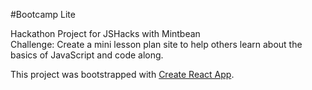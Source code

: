 #Bootcamp Lite

Hackathon Project for JSHacks with Mintbean  
Challenge: Create a mini lesson plan site to help others learn about the basics of JavaScript and code along. 

This project was bootstrapped with [Create React App](https://github.com/facebook/create-react-app).

#
